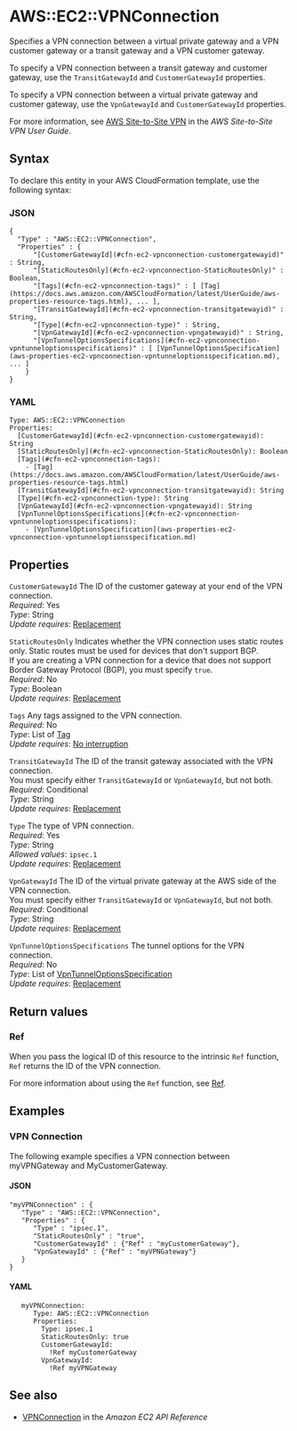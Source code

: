 # AWS::EC2::VPNConnection<a name="aws-resource-ec2-vpn-connection"></a>

Specifies a VPN connection between a virtual private gateway and a VPN customer gateway or a transit gateway and a VPN customer gateway\.

To specify a VPN connection between a transit gateway and customer gateway, use the `TransitGatewayId` and `CustomerGatewayId` properties\.

To specify a VPN connection between a virtual private gateway and customer gateway, use the `VpnGatewayId` and `CustomerGatewayId` properties\.

For more information, see [AWS Site\-to\-Site VPN](https://docs.aws.amazon.com/vpn/latest/s2svpn/VPC_VPN.html) in the *AWS Site\-to\-Site VPN User Guide*\.

## Syntax<a name="aws-resource-ec2-vpn-connection-syntax"></a>

To declare this entity in your AWS CloudFormation template, use the following syntax:

### JSON<a name="aws-resource-ec2-vpn-connection-syntax.json"></a>

```
{
  "Type" : "AWS::EC2::VPNConnection",
  "Properties" : {
      "[CustomerGatewayId](#cfn-ec2-vpnconnection-customergatewayid)" : String,
      "[StaticRoutesOnly](#cfn-ec2-vpnconnection-StaticRoutesOnly)" : Boolean,
      "[Tags](#cfn-ec2-vpnconnection-tags)" : [ [Tag](https://docs.aws.amazon.com/AWSCloudFormation/latest/UserGuide/aws-properties-resource-tags.html), ... ],
      "[TransitGatewayId](#cfn-ec2-vpnconnection-transitgatewayid)" : String,
      "[Type](#cfn-ec2-vpnconnection-type)" : String,
      "[VpnGatewayId](#cfn-ec2-vpnconnection-vpngatewayid)" : String,
      "[VpnTunnelOptionsSpecifications](#cfn-ec2-vpnconnection-vpntunneloptionsspecifications)" : [ [VpnTunnelOptionsSpecification](aws-properties-ec2-vpnconnection-vpntunneloptionsspecification.md), ... ]
    }
}
```

### YAML<a name="aws-resource-ec2-vpn-connection-syntax.yaml"></a>

```
Type: AWS::EC2::VPNConnection
Properties: 
  [CustomerGatewayId](#cfn-ec2-vpnconnection-customergatewayid): String
  [StaticRoutesOnly](#cfn-ec2-vpnconnection-StaticRoutesOnly): Boolean
  [Tags](#cfn-ec2-vpnconnection-tags): 
    - [Tag](https://docs.aws.amazon.com/AWSCloudFormation/latest/UserGuide/aws-properties-resource-tags.html)
  [TransitGatewayId](#cfn-ec2-vpnconnection-transitgatewayid): String
  [Type](#cfn-ec2-vpnconnection-type): String
  [VpnGatewayId](#cfn-ec2-vpnconnection-vpngatewayid): String
  [VpnTunnelOptionsSpecifications](#cfn-ec2-vpnconnection-vpntunneloptionsspecifications): 
    - [VpnTunnelOptionsSpecification](aws-properties-ec2-vpnconnection-vpntunneloptionsspecification.md)
```

## Properties<a name="aws-resource-ec2-vpn-connection-properties"></a>

`CustomerGatewayId`  <a name="cfn-ec2-vpnconnection-customergatewayid"></a>
The ID of the customer gateway at your end of the VPN connection\.  
*Required*: Yes  
*Type*: String  
*Update requires*: [Replacement](https://docs.aws.amazon.com/AWSCloudFormation/latest/UserGuide/using-cfn-updating-stacks-update-behaviors.html#update-replacement)

`StaticRoutesOnly`  <a name="cfn-ec2-vpnconnection-StaticRoutesOnly"></a>
Indicates whether the VPN connection uses static routes only\. Static routes must be used for devices that don't support BGP\.  
If you are creating a VPN connection for a device that does not support Border Gateway Protocol \(BGP\), you must specify `true`\.  
*Required*: No  
*Type*: Boolean  
*Update requires*: [Replacement](https://docs.aws.amazon.com/AWSCloudFormation/latest/UserGuide/using-cfn-updating-stacks-update-behaviors.html#update-replacement)

`Tags`  <a name="cfn-ec2-vpnconnection-tags"></a>
Any tags assigned to the VPN connection\.  
*Required*: No  
*Type*: List of [Tag](https://docs.aws.amazon.com/AWSCloudFormation/latest/UserGuide/aws-properties-resource-tags.html)  
*Update requires*: [No interruption](https://docs.aws.amazon.com/AWSCloudFormation/latest/UserGuide/using-cfn-updating-stacks-update-behaviors.html#update-no-interrupt)

`TransitGatewayId`  <a name="cfn-ec2-vpnconnection-transitgatewayid"></a>
The ID of the transit gateway associated with the VPN connection\.  
You must specify either `TransitGatewayId` or `VpnGatewayId`, but not both\.  
*Required*: Conditional  
*Type*: String  
*Update requires*: [Replacement](https://docs.aws.amazon.com/AWSCloudFormation/latest/UserGuide/using-cfn-updating-stacks-update-behaviors.html#update-replacement)

`Type`  <a name="cfn-ec2-vpnconnection-type"></a>
The type of VPN connection\.  
*Required*: Yes  
*Type*: String  
*Allowed values*: `ipsec.1`  
*Update requires*: [Replacement](https://docs.aws.amazon.com/AWSCloudFormation/latest/UserGuide/using-cfn-updating-stacks-update-behaviors.html#update-replacement)

`VpnGatewayId`  <a name="cfn-ec2-vpnconnection-vpngatewayid"></a>
The ID of the virtual private gateway at the AWS side of the VPN connection\.  
You must specify either `TransitGatewayId` or `VpnGatewayId`, but not both\.  
*Required*: Conditional  
*Type*: String  
*Update requires*: [Replacement](https://docs.aws.amazon.com/AWSCloudFormation/latest/UserGuide/using-cfn-updating-stacks-update-behaviors.html#update-replacement)

`VpnTunnelOptionsSpecifications`  <a name="cfn-ec2-vpnconnection-vpntunneloptionsspecifications"></a>
The tunnel options for the VPN connection\.  
*Required*: No  
*Type*: List of [VpnTunnelOptionsSpecification](aws-properties-ec2-vpnconnection-vpntunneloptionsspecification.md)  
*Update requires*: [Replacement](https://docs.aws.amazon.com/AWSCloudFormation/latest/UserGuide/using-cfn-updating-stacks-update-behaviors.html#update-replacement)

## Return values<a name="aws-resource-ec2-vpn-connection-return-values"></a>

### Ref<a name="aws-resource-ec2-vpn-connection-return-values-ref"></a>

When you pass the logical ID of this resource to the intrinsic `Ref` function, `Ref` returns the ID of the VPN connection\.

For more information about using the `Ref` function, see [Ref](https://docs.aws.amazon.com/AWSCloudFormation/latest/UserGuide/intrinsic-function-reference-ref.html)\.

## Examples<a name="aws-resource-ec2-vpn-connection--examples"></a>

### VPN Connection<a name="aws-resource-ec2-vpn-connection--examples--VPN_Connection"></a>

The following example specifies a VPN connection between myVPNGateway and MyCustomerGateway\.

#### JSON<a name="aws-resource-ec2-vpn-connection--examples--VPN_Connection--json"></a>

```
"myVPNConnection" : {
   "Type" : "AWS::EC2::VPNConnection",
   "Properties" : {
      "Type" : "ipsec.1",
      "StaticRoutesOnly" : "true",
      "CustomerGatewayId" : {"Ref" : "myCustomerGateway"},
      "VpnGatewayId" : {"Ref" : "myVPNGateway"}
   }
}
```

#### YAML<a name="aws-resource-ec2-vpn-connection--examples--VPN_Connection--yaml"></a>

```
   myVPNConnection: 
      Type: AWS::EC2::VPNConnection
      Properties: 
        Type: ipsec.1
        StaticRoutesOnly: true
        CustomerGatewayId: 
          !Ref myCustomerGateway
        VpnGatewayId: 
          !Ref myVPNGateway
```

## See also<a name="aws-resource-ec2-vpn-connection--seealso"></a>
+  [VPNConnection](https://docs.aws.amazon.com/AWSEC2/latest/APIReference/API_VpnConnection.html) in the *Amazon EC2 API Reference*